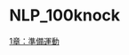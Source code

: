 # NLP_100knock

[1章：準備運動](https://colab.research.google.com/drive/1hj6nx8XVwjKwVP-VInbinZ6n45TjjexP?usp=sharing)
